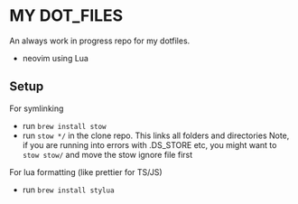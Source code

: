 # MY DOT_FILES
An always work in progress repo for my dotfiles.
- neovim using Lua


## Setup

For symlinking
- run `brew install stow`
- run `stow */` in the clone repo. This links all folders and directories
    Note, if you are running into errors with .DS_STORE etc, you might want to `stow stow/` and move the stow ignore file first

For lua formatting (like prettier for TS/JS)
- run `brew install stylua`


